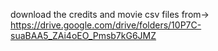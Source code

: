 download the credits and movie csv files from-> https://drive.google.com/drive/folders/10P7C-suaBAA5_ZAi4oEO_Pmsb7kG6JMZ
